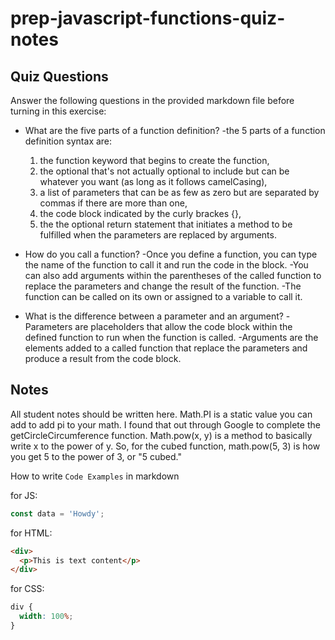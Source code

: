 # prep-javascript-functions-quiz-notes

## Quiz Questions

Answer the following questions in the provided markdown file before turning in this exercise:

- What are the five parts of a function definition?
  -the 5 parts of a function definition syntax are:

  1. the function keyword that begins to create the function,
  2. the optional that's not actually optional to include but can be whatever you want (as long as it follows camelCasing),
  3. a list of parameters that can be as few as zero but are separated by commas if there are more than one,
  4. the code block indicated by the curly brackes {},
  5. the the optional return statement that initiates a method to be fulfilled when the parameters are replaced by arguments.

- How do you call a function?
  -Once you define a function, you can type the name of the function to call it and run the code in the block.
  -You can also add arguments within the parentheses of the called function to replace the parameters and change the result of the function.
  -The function can be called on its own or assigned to a variable to call it.

- What is the difference between a parameter and an argument?
  -Parameters are placeholders that allow the code block within the defined function to run when the function is called.
  -Arguments are the elements added to a called function that replace the parameters and produce a result from the code block.

## Notes

All student notes should be written here.
Math.PI is a static value you can add to add pi to your math. I found that out through Google to complete the getCircleCircumference function.
Math.pow(x, y) is a method to basically write x to the power of y. So, for the cubed function, math.pow(5, 3) is how you get 5 to the power of 3, or "5 cubed."

How to write `Code Examples` in markdown

for JS:

```javascript
const data = 'Howdy';
```

for HTML:

```html
<div>
  <p>This is text content</p>
</div>
```

for CSS:

```css
div {
  width: 100%;
}
```
